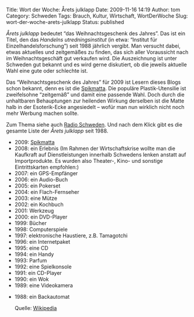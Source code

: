 Title: Wort der Woche: Årets julklapp
Date: 2009-11-16 14:19
Author: tom
Category: Schweden
Tags: Brauch, Kultur, Wirtschaft, WortDerWoche
Slug: wort-der-woche-arets-julklapp
Status: published

*Årets julklapp* bedeutet “das Weihnachtsgeschenk des Jahres”. Das ist
ein Titel, den das *Handelns utredningsinstitut* (in etwa: “Institut für
Einzelhandelsforschung”) seit 1988 jährlich vergibt. Man versucht dabei,
etwas aktuelles und zeitgemäßes zu finden, das sich aller Voraussicht
nach im Weihnachtsgeschäft gut verkaufen wird. Die Auszeichnung ist
unter Schweden gut bekannt und es wird gerne diskutiert, ob die jeweils
aktuelle Wahl eine gute oder schlechte ist.

Das “Weihnachtsgeschenk des Jahres” für 2009 ist Lesern dieses Blogs
schon bekannt, denn es ist die
[Spikmatta](http://www.fiket.de/2009/08/31/wort-der-woche-spikmatta/).
Die populäre Plastik-Utensilie ist zweifelsohne “zeitgemäß” und damit
eine passende Wahl. Doch durch die unhaltbaren Behauptungen zur
heilenden Wirkung derselben ist die Matte halb in der Esoterik-Ecke
angesiedelt – wofür man nun wirklich nicht noch mehr Werbung machen
sollte.

Zum Thema siehe auch [Radio
Schweden](http://www.sr.se/cgi-bin/international/nyhetssidor/artikel.asp?nyheter=1&programid=2108&Artikel=3234059).
Und nach dem Klick gibt es die gesamte Liste der *Årets julklapp* seit
1988. <!--more-->

-   2009:
    [Spikmatta](http://www.fiket.de/2009/08/31/wort-der-woche-spikmatta/)
-   2008: ein Erlebnis (Im Rahmen der Wirtschaftskrise wollte man die
    Kaufkraft auf Dienstleistungen innerhalb Schwedens lenken anstatt
    auf Importprodukte. Es wurden also Theater-, Kino- und sonstige
    Eintrittskarten empfohlen:)
-   2007: ein GPS-Empfänger
-   2006: ein Audio-Buch
-   2005: ein Pokerset
-   2004: ein Flach-Fernseher
-   2003: eine Mütze
-   2002: ein Kochbuch
-   2001: Werkzeug
-   2000: ein DVD-Player
-   1999: Bücher
-   1998: Computerspiele
-   1997: elektronische Haustiere, z.B. Tamagotchi
-   1996: ein Internetpaket
-   1995: eine CD
-   1994: ein Handy
-   1993: Parfum
-   1992: eine Spielkonsole
-   1991: ein CD-Player
-   1990: ein Wok
-   1989: eine Videokamera

<ul>
<li>
1988: ein Backautomat

Quelle: [Wikipedia](http://sv.wikipedia.org/wiki/%C3%85rets_julklapp)

